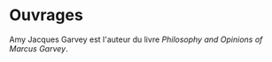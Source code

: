 <!-- TITLE: Amy Jacques Garvey -->
<!-- SUBTITLE: Présentation d'Amy Jacques Garvey -->

# Ouvrages
Amy Jacques Garvey est l'auteur du livre *Philosophy and Opinions of Marcus Garvey*.